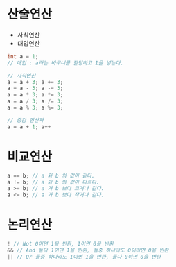 # 산술연산
- 사칙연산
- 대입연산

```C++
int a = 1;
// 대입 : a라는 바구니를 할당하고 1을 넣는다.

// 사칙연산
a = a + 3; a += 3;
a = a - 3; a -= 3;
a = a * 3; a *= 3;
a = a / 3; a /= 3;
a = a % 3; a %= 3;

// 증감 연산자
a = a + 1; a++

```
# 비교연산
```C++
a == b; // a 와 b 의 값이 같다.
a != b; // a 와 b 의 값이 다르다.
a >= b; // a 가 b 보다 크거나 같다.
a <= b; // a 가 b 보다 작거나 같다.
```

# 논리연산
```C++
! // Not 0이면 1을 반환, 1이면 0을 반환
&& // And 둘다 1이면 1을 반환, 둘중 하나라도 0이라면 0을 반환
|| // Or 둘중 하나라도 1이면 1을 반환, 둘다 0이면 0을 반환
```
